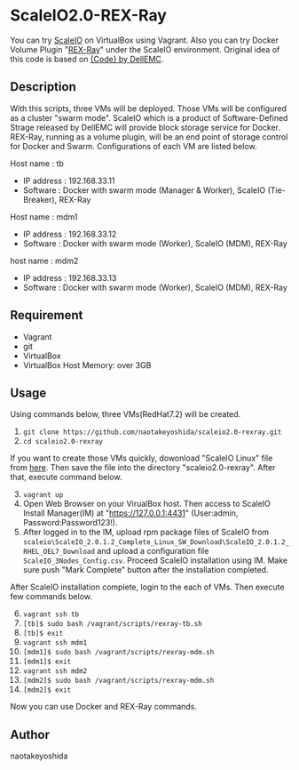 # ScaleIO2.0-REX-Ray

You can try [ScaleIO](https://japan.emc.com/storage/scaleio/index.htm) on VirtualBox using Vagrant. Also you can try Docker Volume Plugin "[REX-Ray](https://github.com/codedellemc/rexray)" under the ScaleIO environment. Original idea of this code is based on [{Code} by DellEMC](https://codedellemc.com/).
  
  
## Description
With this scripts, three VMs will be deployed. Those VMs will be configured as a cluster "swarm mode". ScaleIO which is a product of Software-Defined Strage released by DellEMC will provide block storage service for Docker. REX-Ray, running as a volume plugin, will be an end point of storage control for Docker and Swarm. Configurations of each VM are listed below.

Host name : tb 
- IP address : 192.168.33.11
- Software : Docker with swarm mode (Manager & Worker), ScaleIO (Tie-Breaker), REX-Ray

Host name : mdm1
- IP address : 192.168.33.12
- Software : Docker with swarm mode (Worker), ScaleIO (MDM), REX-Ray

host name : mdm2
- IP address : 192.168.33.13
- Software : Docker with swarm mode (Worker), ScaleIO (MDM), REX-Ray 
  
  
## Requirement
* Vagrant
* git
* VirtualBox
* VirtualBox Host Memory: over 3GB
  
  
## Usage
Using commands below, three VMs(RedHat7.2) will be created.  

1. `git clone https://github.com/naotakeyoshida/scaleio2.0-rexray.git`  
2. `cd scaleio2.0-rexray`  
  
If you want to create those VMs quickly, dowonload "ScaleIO Linux" file from [here](https://www.emc.com/products-solutions/trial-software-download/scaleio.htm). Then save the file into the directory "scaleio2.0-rexray". After that, execute command below.  

3. `vagrant up`  
4. Open Web Browser on your VirualBox host. Then access to ScaleIO Install Manager(IM) at "https://127.0.0.1:4431" (User:admin, Password:Password123!). 
5. After logged in to the IM, upload rpm package files of ScaleIO from `scaleio\ScaleIO_2.0.1.2_Complete_Linux_SW_Download\ScaleIO_2.0.1.2_RHEL_OEL7_Download` and upload a configuration file `ScaleIO_3Nodes_Config.csv`. Proceed ScaleIO installation using IM. Make sure push "Mark Complete" button after the installation completed.
  
After ScaleIO installation complete, login to the each of VMs. Then execute few commands below.
  
6. `vagrant ssh tb`
7. `[tb]$ sudo bash /vagrant/scripts/rexray-tb.sh`
8. `[tb]$ exit`
9. `vagrant ssh mdm1`
10. `[mdm1]$ sudo bash /vagrant/scripts/rexray-mdm.sh`
11. `[mdm1]$ exit`
12. `vagrant ssh mdm2`
13. `[mdm2]$ sudo bash /vagrant/scripts/rexray-mdm.sh`
14. `[mdm2]$ exit`

Now you can use Docker and REX-Ray commands.


## Author
naotakeyoshida

